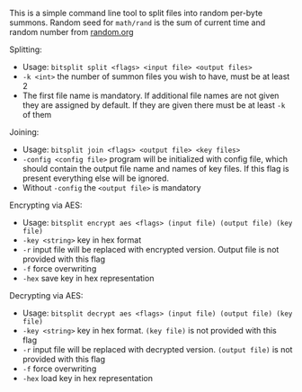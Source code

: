 This is a simple command line tool to split files into random per-byte summons.
Random seed for `math/rand` is the sum of current time and random number from [random.org](https://random.org)

Splitting:
* Usage: `bitsplit split <flags> <input file> <output files>`
* `-k <int>` the number of summon files you wish to have, must be at least 2
* The first file name is mandatory. If additional file names are not given they are assigned by default. If they are given there must be at least `-k` of them

Joining:
* Usage: `bitsplit join <flags> <output file> <key files>`
* `-config <config file>` program will be initialized with config file, which should contain the output file name and names of key files. If this flag is present everything else will be ignored.
* Without `-config` the `<output file>` is mandatory

Encrypting via AES:
* Usage: `bitsplit encrypt aes <flags> (input file) (output file) (key file)`
* `-key <string>` key in hex format
* `-r` input file will be replaced with encrypted version. Output file is not provided with this flag
* `-f` force overwriting
* `-hex` save key in hex representation

Decrypting via AES:
* Usage: `bitsplit decrypt aes <flags> (input file) (output file) (key file)`
* `-key <string>` key in hex format. `(key file)` is not provided with this flag
* `-r` input file will be replaced with decrypted version. `(output file)` is not provided with this flag
* `-f` force overwriting
* `-hex` load key in hex representation